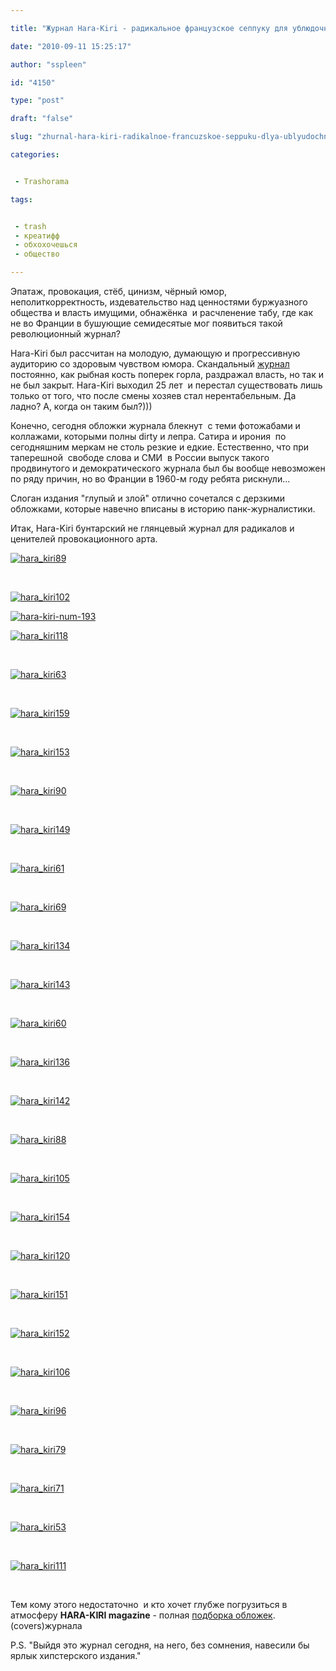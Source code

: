 ```yaml
---

title: "Журнал Hara-Kiri - радикальное французское сеппуку для ублюдочной буржуазии"

date: "2010-09-11 15:25:17"

author: "sspleen"

id: "4150"

type: "post"

draft: "false"

slug: "zhurnal-hara-kiri-radikalnoe-francuzskoe-seppuku-dlya-ublyudochnoj-burzhuazii"

categories:


 - Trashorama

tags:


 - trash
 - креатифф
 - обхохочешься
 - общество

---
```

Эпатаж, провокация, стёб, цинизм, чёрный юмор, неполиткорректность, издевательство над ценностями буржуазного общества и власть имущими, обнажёнка  и расчленение табу, где как не во Франции в бушующие семидесятые мог появиться такой революционный журнал?  
  
Hara-Kiri был рассчитан на молодую, думающую и прогрессивную аудиторию со здоровым чувством юмора. Скандальный [журнал](http://en.wikipedia.org/wiki/Hara-Kiri_(magazine)) постоянно, как рыбная кость поперек горла, раздражал власть, но так и не был закрыт. Hara-Kiri выходил 25 лет  и перестал существовать лишь только от того, что после смены хозяев стал нерентабельным. Да ладно? А, когда он таким был?)))  
  
Конечно, сегодня обложки журнала блекнут  с теми фотожабами и коллажами, которыми полны dirty и лепра. Сатира и ирония  по сегодняшним меркам не столь резкие и едкие. Естественно, что при таперешной  свободе слова и СМИ  в России выпуск такого продвинутого и демократического журнала был бы вообще невозможен по ряду причин, но во Франции в 1960-м году ребята рискнули...  
  
Слоган издания "глупый и злой" отлично сочетался с дерзкими обложками, которые навечно вписаны в историю панк-журналистики.  
  
Итак, Hara-Kiri бунтарский не глянцевый журнал для радикалов и ценителей провокационного арта.  
  
[![](/uploads/2012/09/hara_kiri89.jpg "hara_kiri89")](/uploads/2012/09/hara_kiri89.jpg)  
  
   
  
[![](/uploads/2012/09/hara_kiri102.jpg "hara_kiri102")](/uploads/2012/09/hara_kiri102.jpg)  
  
[![](/uploads/2012/09/hara-kiri-num-193.jpg "hara-kiri-num-193")](/uploads/2012/09/hara-kiri-num-193.jpg)  
  
[![](/uploads/2012/09/hara_kiri118.jpg "hara_kiri118")](/uploads/2012/09/hara_kiri118.jpg)  
  
   
  
[![](/uploads/2012/09/hara_kiri63.jpg "hara_kiri63")](/uploads/2012/09/hara_kiri63.jpg)  
  
   
  
[![](/uploads/2012/09/hara_kiri159.jpg "hara_kiri159")](/uploads/2012/09/hara_kiri159.jpg)  
  
   
  
[![](/uploads/2012/09/hara_kiri153.jpg "hara_kiri153")](/uploads/2012/09/hara_kiri153.jpg)  
  
   
  
[![](/uploads/2012/09/hara_kiri90.jpg "hara_kiri90")](/uploads/2012/09/hara_kiri90.jpg)  
  
   
  
[![](/uploads/2012/09/hara_kiri149.jpg "hara_kiri149")](/uploads/2012/09/hara_kiri149.jpg)  
  
   
  
[![](/uploads/2012/09/hara_kiri61.jpg "hara_kiri61")](/uploads/2012/09/hara_kiri61.jpg)  
  
   
  
[![](/uploads/2012/09/hara_kiri69.jpg "hara_kiri69")](/uploads/2012/09/hara_kiri69.jpg)  
  
   
  
[![](/uploads/2012/09/hara_kiri134.jpg "hara_kiri134")](/uploads/2012/09/hara_kiri134.jpg)  
  
   
  
[![](/uploads/2012/09/hara_kiri143.jpg "hara_kiri143")](/uploads/2012/09/hara_kiri143.jpg)  
  
   
  
[![](/uploads/2012/09/hara_kiri60.jpg "hara_kiri60")](/uploads/2012/09/hara_kiri60.jpg)  
  
   
  
[![](/uploads/2012/09/hara_kiri136.jpg "hara_kiri136")](/uploads/2012/09/hara_kiri136.jpg)  
  
   
  
[![](/uploads/2012/09/hara_kiri142.jpg "hara_kiri142")](/uploads/2012/09/hara_kiri142.jpg)  
  
   
  
[![](/uploads/2012/09/hara_kiri88.jpg "hara_kiri88")](/uploads/2012/09/hara_kiri88.jpg)  
  
   
  
[![](/uploads/2012/09/hara_kiri105.jpg "hara_kiri105")](/uploads/2012/09/hara_kiri105.jpg)  
  
   
  
[![](/uploads/2012/09/hara_kiri154.jpg "hara_kiri154")](/uploads/2012/09/hara_kiri154.jpg)  
  
   
  
[![](/uploads/2012/09/hara_kiri120.jpg "hara_kiri120")](/uploads/2012/09/hara_kiri120.jpg)  
  
   
  
[![](/uploads/2012/09/hara_kiri151.jpg "hara_kiri151")](/uploads/2012/09/hara_kiri151.jpg)  
  
   
  
[![](/uploads/2012/09/hara_kiri152.jpg "hara_kiri152")](/uploads/2012/09/hara_kiri152.jpg)  
  
   
  
[![](/uploads/2012/09/hara_kiri106.jpg "hara_kiri106")](/uploads/2012/09/hara_kiri106.jpg)  
  
   
  
[![](/uploads/2012/09/hara_kiri96.jpg "hara_kiri96")](/uploads/2012/09/hara_kiri96.jpg)  
  
   
  
[![](/uploads/2012/09/hara_kiri79.jpg "hara_kiri79")](/uploads/2012/09/hara_kiri79.jpg)  
  
   
  
[![](/uploads/2012/09/hara_kiri71.jpg "hara_kiri71")](/uploads/2012/09/hara_kiri71.jpg)  
  
   
  
[![](/uploads/2012/09/hara_kiri53.jpg "hara_kiri53")](/uploads/2012/09/hara_kiri53.jpg)  
  
   
  
[![](/uploads/2012/09/hara_kiri111.jpg "hara_kiri111")](/uploads/2012/09/hara_kiri111.jpg)  
  
   
  
Тем кому этого недостаточно  и кто хочет глубже погрузиться в атмосферу **HARA-KIRI magazine** - полная [подборка обложек](http://palladio.free.fr/harakiri/HKM/index01.html). (covers)журнала  
  
P.S. "Выйдя это журнал сегодня, на него, без сомнения, навесили бы ярлык хипстерского издания."